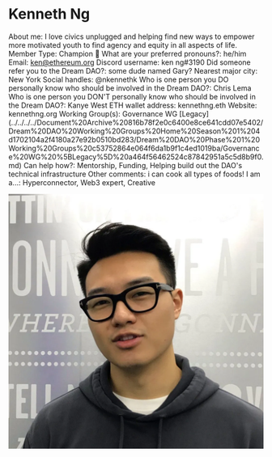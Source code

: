 # Kenneth Ng

About me: I love civics unplugged and helping find new ways to empower more motivated youth to find agency and equity in all aspects of life.
Member Type: Champion 🙌
What are your preferred pronouns?: he/him
Email: ken@ethereum.org
Discord username: ken ng#3190
Did someone refer you to the Dream DAO?: some dude named Gary?
Nearest major city: New York
Social handles: @nkennethk
Who is one person you DO personally know who should be involved in the Dream DAO?: Chris Lema
Who is one person you DON'T personally know who should be involved in the Dream DAO?: Kanye West
ETH wallet address: kennethng.eth
Website: kennethng.org
Working Group(s): Governance WG [Legacy] (../../../../Document%20Archive%20816b78f2e0c6400e8ce641cdd07e5402/Dream%20DAO%20Working%20Groups%20Home%20Season%201%204d1702104a2f4180a27e92b0510bd283/Dream%20DAO%20Phase%201%20Working%20Groups%20c53752864e064f6da1b9f1c4ed1019ba/Governance%20WG%20%5BLegacy%5D%20a464f56462524c87842951a5c5d8b9f0.md)
Can help how?: Mentorship, Funding, Helping build out the DAO's technical infrastructure
Other comments: i can cook all types of foods!
I am a...: Hyperconnector, Web3 expert, Creative

![Untitled](../../Dream%20DAO%20Voting%20Member%20List%201790792012994a419257db8f8a7807ff/%5BS2%5D%20Dream%20DAO%20Founding%20Voting%20Member%20List%202c05a57dde504a87a8ced236cce0b149/Kenneth%20Ng%200557c14d11324127b2ba08b886a90d6c/Untitled.png)